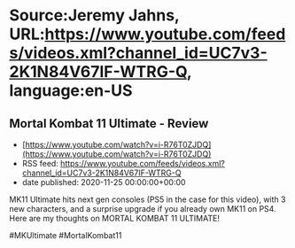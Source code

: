 # Source:Jeremy Jahns, URL:https://www.youtube.com/feeds/videos.xml?channel_id=UC7v3-2K1N84V67IF-WTRG-Q, language:en-US

## Mortal Kombat 11 Ultimate - Review
 - [https://www.youtube.com/watch?v=i-R76T0ZJDQ](https://www.youtube.com/watch?v=i-R76T0ZJDQ)
 - RSS feed: https://www.youtube.com/feeds/videos.xml?channel_id=UC7v3-2K1N84V67IF-WTRG-Q
 - date published: 2020-11-25 00:00:00+00:00

MK11 Ultimate hits next gen consoles (PS5 in the case for this video), with 3 new characters, and a surprise upgrade if you already own MK11 on PS4. Here are my thoughts on MORTAL KOMBAT 11 ULTIMATE!

#MKUltimate #MortalKombat11

